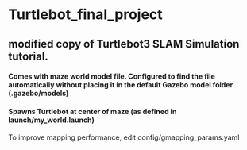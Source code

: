 # Turtlebot_final_project
## modified copy of Turtlebot3 SLAM Simulation tutorial.
#### Comes with maze world model file. Configured to find the file automatically without placing it in the default Gazebo model folder (.gazebo/models)
#### Spawns Turtlebot at center of maze (as defined in launch/my_world.launch)
To improve mapping performance, edit config/gmapping_params.yaml
